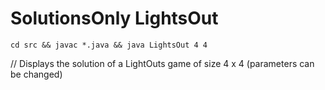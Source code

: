 # SolutionsOnly LightsOut

`cd src && javac *.java && java LightsOut 4 4` 

// Displays the solution of a LightOuts game of size 4 x 4 (parameters can be changed)
